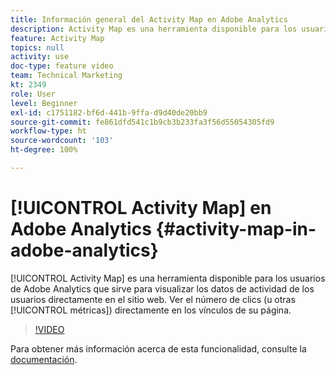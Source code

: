 ```yaml
---
title: Información general del Activity Map en Adobe Analytics
description: Activity Map es una herramienta disponible para los usuarios de Adobe Analytics que sirve para visualizar los datos de actividad de los usuarios directamente en el sitio web. Ver el número de clics (u otras métricas) directamente en los vínculos de la página.
feature: Activity Map
topics: null
activity: use
doc-type: feature video
team: Technical Marketing
kt: 2349
role: User
level: Beginner
exl-id: c1751182-bf6d-441b-9ffa-d9d40de20bb9
source-git-commit: fe861dfd541c1b9cb3b233fa3f56d55054305fd9
workflow-type: ht
source-wordcount: '103'
ht-degree: 100%

---
```


# [!UICONTROL Activity Map] en Adobe Analytics {#activity-map-in-adobe-analytics}

[!UICONTROL Activity Map] es una herramienta disponible para los usuarios de Adobe Analytics que sirve para visualizar los datos de actividad de los usuarios directamente en el sitio web. Ver el número de clics (u otras [!UICONTROL métricas]) directamente en los vínculos de su página.

>[!VIDEO](https://video.tv.adobe.com/v/25451/?quality=12)

Para obtener más información acerca de esta funcionalidad, consulte la [documentación](https://experienceleague.adobe.com/docs/analytics/analyze/activity-map/activity-map.html?lang=es).

